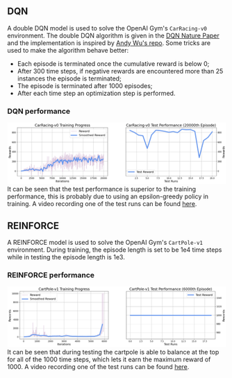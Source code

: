 ## DQN
A double DQN model is used to solve the OpenAI Gym's `CarRacing-v0` environment. The double DQN algorithm is given in the [DQN Nature Paper](https://www.nature.com/articles/nature14236) and the implementation is inspired by [Andy Wu's repo](https://github.com/andywu0913/OpenAI-GYM-CarRacing-DQN). Some tricks are used to make the algorithm behave better:
* Each episode is terminated once the cumulative reward is below 0;
* After 300 time steps, if negative rewards are encountered more than 25 instances the episode is terminated;
* The episode is terminated after 1000 episodes;
* After each time step an optimization step is performed.

### DQN performance 
![DQN Performance](https://github.com/BolunDai0216/DeepReinforcementLearning/blob/main/HW2/img/carrace_train.png)
It can be seen that the test performance is superior to the training performance, this is probably due to using an epsilon-greedy policy in training. A video recording one of the test runs can be found [here](https://www.youtube.com/watch?v=KQclb-CsLTE).

## REINFORCE
A REINFORCE model is used to solve the OpenAI Gym's `CartPole-v1` environment. During training, the episode length is set to be 1e4 time steps while in testing the episode length is 1e3. 

### REINFORCE performance
![REINFORCE Performance](https://github.com/BolunDai0216/DeepReinforcementLearning/blob/main/HW2/img/cartpole.png)
It can be seen that during testing the cartpole is able to balance at the top for all of the 1000 time steps, which lets it earn the maximum reward of 1000. A video recording one of the test runs can be found [here](https://www.youtube.com/watch?v=zldhflojbXc).
